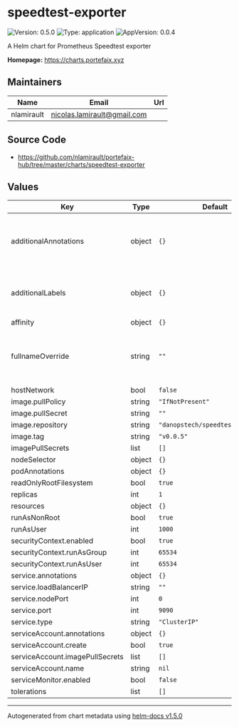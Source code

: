 # speedtest-exporter

![Version: 0.5.0](https://img.shields.io/badge/Version-0.5.0-informational?style=flat-square) ![Type: application](https://img.shields.io/badge/Type-application-informational?style=flat-square) ![AppVersion: 0.0.4](https://img.shields.io/badge/AppVersion-0.0.4-informational?style=flat-square)

A Helm chart for Prometheus Speedtest exporter

**Homepage:** <https://charts.portefaix.xyz>

## Maintainers

| Name | Email | Url |
| ---- | ------ | --- |
| nlamirault | nicolas.lamirault@gmail.com |  |

## Source Code

* <https://github.com/nlamirault/portefaix-hub/tree/master/charts/speedtest-exporter>

## Values

| Key | Type | Default | Description |
|-----|------|---------|-------------|
| additionalAnnotations | object | `{}` | Additional annotations to add to the Prometheus rules |
| additionalLabels | object | `{}` | Additional labels to add to the Prometheus rules |
| affinity | object | `{}` |  |
| fullnameOverride | string | `""` | Provide a name to substitute for the full names of resources |
| hostNetwork | bool | `false` |  |
| image.pullPolicy | string | `"IfNotPresent"` |  |
| image.pullSecret | string | `""` |  |
| image.repository | string | `"danopstech/speedtest_exporter"` |  |
| image.tag | string | `"v0.0.5"` |  |
| imagePullSecrets | list | `[]` |  |
| nodeSelector | object | `{}` |  |
| podAnnotations | object | `{}` |  |
| readOnlyRootFilesystem | bool | `true` |  |
| replicas | int | `1` |  |
| resources | object | `{}` |  |
| runAsNonRoot | bool | `true` |  |
| runAsUser | int | `1000` |  |
| securityContext.enabled | bool | `true` |  |
| securityContext.runAsGroup | int | `65534` |  |
| securityContext.runAsUser | int | `65534` |  |
| service.annotations | object | `{}` |  |
| service.loadBalancerIP | string | `""` |  |
| service.nodePort | int | `0` |  |
| service.port | int | `9090` |  |
| service.type | string | `"ClusterIP"` |  |
| serviceAccount.annotations | object | `{}` |  |
| serviceAccount.create | bool | `true` |  |
| serviceAccount.imagePullSecrets | list | `[]` |  |
| serviceAccount.name | string | `nil` |  |
| serviceMonitor.enabled | bool | `false` |  |
| tolerations | list | `[]` |  |

----------------------------------------------
Autogenerated from chart metadata using [helm-docs v1.5.0](https://github.com/norwoodj/helm-docs/releases/v1.5.0)
